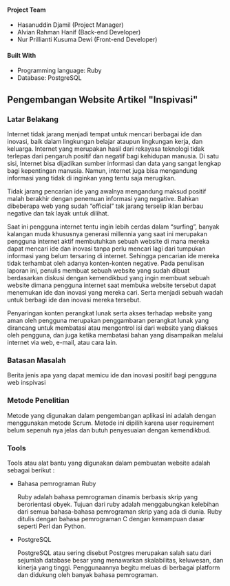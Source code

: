
#### Project Team
* Hasanuddin Djamil (Project Manager)
* Alvian Rahman Hanif (Back-end Developer)
* Nur Prillianti Kusuma Dewi (Front-end Developer)

#### Built With
* Programming language: Ruby
* Database: PostgreSQL

## Pengembangan Website Artikel "Inspivasi"

### Latar Belakang

Internet tidak jarang menjadi tempat untuk mencari berbagai ide dan inovasi, baik dalam lingkungan belajar ataupun lingkungan kerja, dan keluarga. Internet yang merupakan hasil dari rekayasa teknologi tidak terlepas dari pengaruh positif dan negatif bagi kehidupan manusia. Di satu sisi, Internet bisa dijadikan sumber informasi dan data yang sangat lengkap bagi kepentingan manusia. Namun, internet juga bisa mengandung informasi yang tidak di inginkan yang tentu saja merugikan.

Tidak jarang pencarian ide yang awalnya mengandung maksud positif malah berakhir dengan penemuan informasi  yang negative. Bahkan dibeberapa web yang sudah “official” tak jarang terselip iklan berbau negative dan tak layak untuk dilihat.

Saat ini pengguna internet tentu ingin lebih cerdas dalam “surfing”, banyak kalangan muda khususnya generasi millennia yang saat ini merupakan pengguna internet aktif membutuhkan sebuah website di mana mereka dapat mencari ide dan inovasi tanpa perlu mencari lagi dari tumpukan informasi yang belum tersaring di internet. Sehingga pencarian ide mereka tidak terhambat oleh adanya konten-konten negative.
Pada penulisan laporan ini, penulis membuat sebuah website yang sudah dibuat berdasarkan diskusi dengan kemendikbud yang ingin membuat sebuah website dimana pengguna internet saat membuka website tersebut dapat menemukan ide dan inovasi yang mereka cari. Serta menjadi sebuah wadah untuk berbagi ide dan inovasi mereka tersebut.

Penyaringan konten perangkat lunak serta akses terhadap website yang aman oleh pengguna merupakan penggambaran perangkat lunak yang dirancang untuk membatasi atau mengontrol isi dari website yang diakses oleh pengguna, dan juga ketika membatasi bahan yang disampaikan melalui internet via web, e-mail, atau cara lain.

### Batasan Masalah

Berita jenis apa yang dapat memicu ide dan inovasi positif bagi pengguna web inspivasi

### Metode Penelitian

Metode yang digunakan dalam pengembangan aplikasi ini adalah dengan menggunakan metode Scrum. Metode ini dipilih karena user requirement belum sepenuh nya jelas dan butuh penyesuaian dengan kemendikbud.

### Tools

Tools atau alat bantu yang digunakan dalam pembuatan website adalah sebagai berikut :
* Bahasa pemrograman Ruby
 
  Ruby adalah bahasa pemrograman dinamis berbasis skrip yang berorientasi obyek. Tujuan dari ruby adalah menggabungkan kelebihan dari semua bahasa-bahasa pemrograman skrip yang ada di dunia. Ruby ditulis dengan bahasa pemrograman C dengan kemampuan dasar seperti Perl dan Python.
* PostgreSQL
  
  PostgreSQL atau sering disebut Postgres merupakan salah satu dari sejumlah database besar yang menawarkan skalabilitas, keluwesan, dan kinerja yang tinggi. Penggunaannya begitu meluas di berbagai platform dan didukung oleh banyak bahasa pemrograman.
